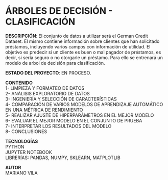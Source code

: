 # ÁRBOLES DE DECISIÓN - CLASIFICACIÓN  

**DESCRIPCIÓN**: El conjunto de datos a utilizar será el German Credit Dataset. El mismo contiene información sobre clientes que han solicitado préstamos, incluyendo varios campos con información de utilidad. El objetivo es predecir si un cliente es buen o mal pagador de préstamos, es decir, si sería seguro o no otorgarle un préstamo. Para ello se entrenará un modelo de arbol de decisión para clasificación.          

**ESTADO DEL PROYECTO**: EN PROCESO.    

**CONTENIDO**  
1- LIMPIEZA Y FORMATEO DE DATOS  
2- ANÁLISIS EXPLORATORIO DE DATOS  
3- INGENIERÍA Y SELECCIÓN DE CARACTERÍSTICAS  
4- COMPARACIÓN DE VARIOS MODELOS DE APRENDIZAJE AUTOMÁTICO EN UNA MÉTRICA DE RENDIMIENTO  
5- REALIZAR AJUSTE DE HIPERPARÁMETROS EN EL MEJOR MODELO  
6- EVALUAR EL MEJOR MODELO EN EL CONJUNTO DE PRUEBA  
7- INTERPRETAR LOS RESULTADOS DEL MODELO  
8- CONCLUSIONES      
    
**TECNOLOGÍAS**  
PYTHON  
JUPYTER NOTEBOOK  
LIBRERÍAS: PANDAS, NUMPY, SKLEARN, MATPLOTLIB   

**AUTOR**  
MARIANO VILA

